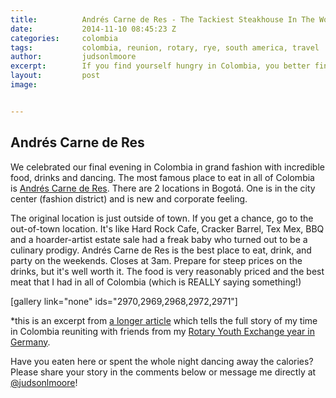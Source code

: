 ```yaml
---
title:			Andrés Carne de Res - The Tackiest Steakhouse In The World
date:			2014-11-10 08:45:23 Z
categories:		colombia
tags:			colombia, reunion, rotary, rye, south america, travel
author:			judsonlmoore
excerpt:		If you find yourself hungry in Colombia, you better find your way to Andrés Carne de Res. This is the tackiest, tastiest and biggest steakhouse ever!
layout:			post
image:			


---
```


## Andrés Carne de Res

We celebrated our final evening in Colombia in grand fashion with incredible food, drinks and dancing. The most famous place to eat in all of Colombia is [Andrés Carne de Res](http://www.andrescarnederes.com/). There are 2 locations in Bogotá. One is in the city center (fashion district) and is new and corporate feeling.

The original location is just outside of town. If you get a chance, go to the out-of-town location. It's like Hard Rock Cafe, Cracker Barrel, Tex Mex, BBQ and a hoarder-artist estate sale had a freak baby who turned out to be a culinary prodigy. Andrés Carne de Res is the best place to eat, drink, and party on the weekends. Closes at 3am. Prepare for steep prices on the drinks, but it's well worth it. The food is very reasonably priced and the best meat that I had in all of Colombia (which is REALLY saying something!)

[gallery link="none" ids="2970,2969,2968,2972,2971"]

\*this is an excerpt from [a longer article](https://www.judsonlmoore.com/colombia-new-germany/) which tells the full story of my time in Colombia reuniting with friends from my [Rotary Youth Exchange year in Germany](https://www.judsonlmoore.com/location/germany/).

Have you eaten here or spent the whole night dancing away the calories? Please share your story in the comments below or message me directly at [@judsonlmoore](http://twitter.com/judsonlmoore)!
